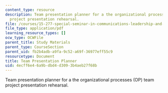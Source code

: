 ```yaml
---
content_type: resource
description: Team presentation planner for a the organizational processes (OP) team
  project presentation rehearsal.
file: /courses/15-277-special-seminar-in-communications-leadership-and-personal-effectiveness-coaching-fall-2008/4ecff6e46a9bdbd4d3093b4aeb27f68b_handout_10.pdf
file_type: application/pdf
learning_resource_types: []
ocw_type: OCWFile
parent_title: Study Materials
parent_type: CourseSection
parent_uid: fb2b4adb-a9fa-9c52-a69f-36977eff55c9
resourcetype: Document
title: Team Presentation Planner
uid: 4ecff6e4-6a9b-dbd4-d309-3b4aeb27f68b
---
```

Team presentation planner for a the organizational processes (OP) team project presentation rehearsal.

